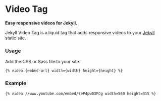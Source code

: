 # Video Tag

**Easy responsive videos for Jekyll.**

Jekyll Video Tag is a liquid tag that adds responsive videos to your [Jekyll](http://jekyllrb.com) static site.

### Usage

Add the CSS or Sass file to your site.

```liquid
{% video {embed-url} width={width} height={height} %}
```

### Example

```liquid
{% video //www.youtube.com/embed/7eP4pw03PCg width=560 height=315 %}
```
